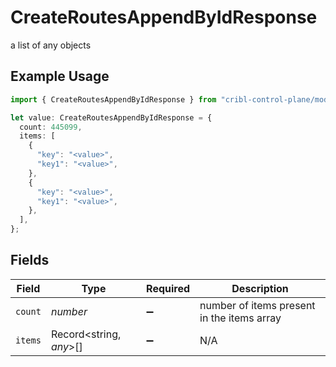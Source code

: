 # CreateRoutesAppendByIdResponse

a list of any objects

## Example Usage

```typescript
import { CreateRoutesAppendByIdResponse } from "cribl-control-plane/models/operations";

let value: CreateRoutesAppendByIdResponse = {
  count: 445099,
  items: [
    {
      "key": "<value>",
      "key1": "<value>",
    },
    {
      "key": "<value>",
      "key1": "<value>",
    },
  ],
};
```

## Fields

| Field                                      | Type                                       | Required                                   | Description                                |
| ------------------------------------------ | ------------------------------------------ | ------------------------------------------ | ------------------------------------------ |
| `count`                                    | *number*                                   | :heavy_minus_sign:                         | number of items present in the items array |
| `items`                                    | Record<string, *any*>[]                    | :heavy_minus_sign:                         | N/A                                        |